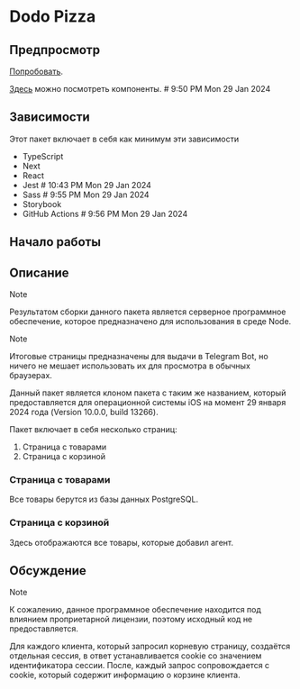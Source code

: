 <!-- @VladimirCreator created this file at 1:38 PM on Wed 31 Jan 2024.
     @VladimirCreator imported contents of this file at 1:38 PM on Wed 31 Jan 2024.
9:22 PM…9:44 PM Mon 29 Jan 2024
-->
# Dodo Pizza

## Предпросмотр
[Попробовать](https://t.me/sterlitamakfoodbot/).

[Здесь]() можно посмотреть компоненты. # 9:50 PM Mon 29 Jan 2024

## Зависимости
Этот пакет включает в себя как минимум эти зависимости
- TypeScript
- Next
- React
- Jest # 10:43 PM Mon 29 Jan 2024
- Sass # 9:55 PM Mon 29 Jan 2024
- Storybook
- GitHub Actions # 9:56 PM Mon 29 Jan 2024

## Начало работы

## Описание
> [!NOTE]
> Результатом сборки данного пакета является серверное программное обеспечение, которое предназначено для использования в среде Node.

> [!NOTE]
> Итоговые страницы предназначены для выдачи в Telegram Bot, но ничего не мешает использовать их для просмотра в обычных браузерах.

Данный пакет является клоном пакета с таким же названием, который предоставляется для операционной системы iOS на момент 29 января 2024 года (Version 10.0.0, build 13266).

Пакет включает в себя несколько страниц:

1. Страница с товарами
1. Страница с корзиной

### Страница с товарами
Все товары берутся из базы данных PostgreSQL.

### Страница с корзиной
Здесь отображаются все товары, которые добавил агент.

## Обсуждение
> [!NOTE]
> К сожалению, данное программное обеспечение находится под влиянием проприетарной лицензии, поэтому исходный код не предоставляется.

Для каждого клиента, который запросил корневую страницу, создаётся отдельная сессия, в ответ устанавливается cookie со значением идентификатора сессии. После, каждый запрос сопровождается с cookie, который содержит информацию о корзине клиента.
